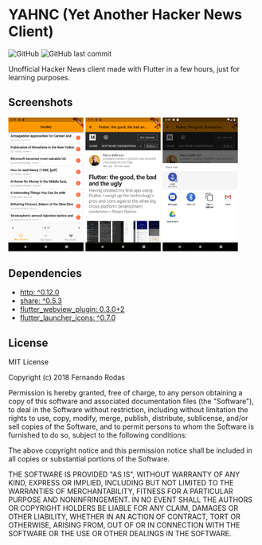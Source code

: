 # YAHNC (Yet Another Hacker News Client)

![GitHub](https://img.shields.io/github/license/mashape/apistatus.svg)
![GitHub last commit](https://img.shields.io/github/last-commit/google/skia.svg)

Unofficial Hacker News client made with Flutter in a few hours, just for learning purposes.

## Screenshots

<img width="30%" src="https://github.com/fvrodas/HackerNewsFlutter/raw/master/screenshots/01.png" alt="" />

<img width="30%" src="https://github.com/fvrodas/HackerNewsFlutter/raw/master/screenshots/02.png" alt="" />

<img width="30%" src="https://github.com/fvrodas/HackerNewsFlutter/raw/master/screenshots/03.png" alt="" />

## Dependencies

* [http: ^0.12.0](https://github.com/dart-lang/http)
* [share: ^0.5.3](https://github.com/flutter/plugins/tree/master/packages/share)
* [flutter_webview_plugin: 0.3.0+2](https://github.com/fluttercommunity/flutter_webview_plugin)
* [flutter_launcher_icons: ^0.7.0](https://github.com/fluttercommunity/flutter_launcher_icons)

## License

MIT License

Copyright (c) 2018 Fernando Rodas

Permission is hereby granted, free of charge, to any person obtaining a copy
of this software and associated documentation files (the "Software"), to deal
in the Software without restriction, including without limitation the rights
to use, copy, modify, merge, publish, distribute, sublicense, and/or sell
copies of the Software, and to permit persons to whom the Software is
furnished to do so, subject to the following conditions:

The above copyright notice and this permission notice shall be included in all
copies or substantial portions of the Software.

THE SOFTWARE IS PROVIDED "AS IS", WITHOUT WARRANTY OF ANY KIND, EXPRESS OR
IMPLIED, INCLUDING BUT NOT LIMITED TO THE WARRANTIES OF MERCHANTABILITY,
FITNESS FOR A PARTICULAR PURPOSE AND NONINFRINGEMENT. IN NO EVENT SHALL THE
AUTHORS OR COPYRIGHT HOLDERS BE LIABLE FOR ANY CLAIM, DAMAGES OR OTHER
LIABILITY, WHETHER IN AN ACTION OF CONTRACT, TORT OR OTHERWISE, ARISING FROM,
OUT OF OR IN CONNECTION WITH THE SOFTWARE OR THE USE OR OTHER DEALINGS IN THE
SOFTWARE.
